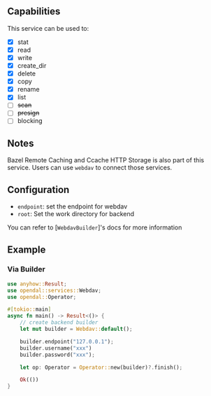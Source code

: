 ## Capabilities

This service can be used to:

- [x] stat
- [x] read
- [x] write
- [x] create_dir
- [x] delete
- [x] copy
- [x] rename
- [x] list
- [ ] ~~scan~~
- [ ] ~~presign~~
- [ ] blocking

## Notes

Bazel Remote Caching and Ccache HTTP Storage is also part of this service.
Users can use `webdav` to connect those services.

## Configuration

- `endpoint`: set the endpoint for webdav
- `root`: Set the work directory for backend

You can refer to [`WebdavBuilder`]'s docs for more information

## Example

### Via Builder

```rust
use anyhow::Result;
use opendal::services::Webdav;
use opendal::Operator;

#[tokio::main]
async fn main() -> Result<()> {
    // create backend builder
    let mut builder = Webdav::default();

    builder.endpoint("127.0.0.1");
    builder.username("xxx")
    builder.password("xxx");

    let op: Operator = Operator::new(builder)?.finish();

    Ok(())
}
```